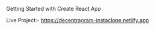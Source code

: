Getting Started with Create React App

Live Project:- https://decentragram-instaclone.netlify.app
 
